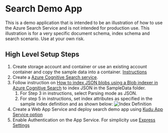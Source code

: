 # Search Demo App

This is a demo application that is intended to be an illustration of how to use the Azure Search Service and is not intended for production use. This illustration is for a very specific document schema, index schema and search scenario.
Use at your own risk.

## High Level Setup Steps
1. Create storage account and container or use an existing account container and copy the sample data into a container. [Instructions](https://docs.microsoft.com/en-us/azure/storage/blobs/storage-quickstart-blobs-portal#create-a-container)
2. Create a [Azure Cognitive Search service](https://docs.microsoft.com/en-us/azure/search/search-create-service-portal).
3. Follow instruction on [How to index JSON blobs using a Blob indexer in Azure Cognitive Search](https://docs.microsoft.com/en-us/azure/search/search-howto-index-json-blobs#:~:text=Parsing%20modes%20%20%20%20parsingMode%20%20,mode%20if%20your%20blobs%20consist%20o%20..., "") to index JSON in the SampleData folder.
    1. For Step 3 in instructions, select Parsing mode as JSON.
    2. For step 5 in instructions, set index attributes as specified in the sample index definition and as shown below:
    ![Index Definition](https://github.com/fsaleemm/searchdemoapp/blob/master/images/indexdefinition.JPG)
4. Create a Web App Service and deploy search demo app using [Kudu App Service option](https://docs.microsoft.com/en-us/azure/app-service/deploy-continuous-deployment#option-1-kudu-app-service)
5. Enable Authentication on the App Service. For simplicity use [Express Settings](https://docs.microsoft.com/en-us/azure/app-service/configure-authentication-provider-aad#-configure-with-express-settings)

